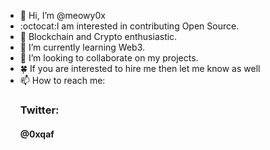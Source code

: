 - 👋 Hi, I’m @meowy0x
- :octocat:I am interested in contributing Open Source.
- 👀 Blockchain and Crypto enthusiastic.
- 🌱 I’m currently learning Web3.
- 💞️ I’m looking to collaborate on my projects. 
- :four_leaf_clover: If you are interested to hire me then let me know as well
- 📫 How to reach me: <h3>Twitter:</h3>  <h4>@0xqaf</h4>

<!---
qafka/qafka is a ✨ special ✨ repository because its `README.md` (this file) appears on your GitHub profile.
You can click the Preview link to take a look at your changes.
--->
